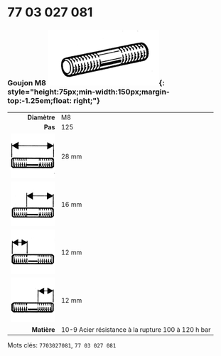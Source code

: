 # 77 03 027 081

### Goujon M8 ![](../assets/images/parts/stud.png){: style="height:75px;min-width:150px;margin-top:-1.25em;float: right;"}

|   |   |
|---:|---|
**Diamètre** | M8
**Pas** | 125
![](../assets/images/stud_total.png) | 28 mm
![](../assets/images/stud_total_right.png) | 16 mm
![](../assets/images/stud_left.png) | 12 mm
![](../assets/images/stud_right.png) | 12 mm
**Matière** | 10-9 Acier résistance à la rupture 100 à 120 h bar

Mots clés: `7703027081`, `77 03 027 081`
